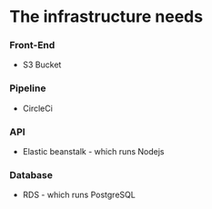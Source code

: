 # The infrastructure needs

### Front-End
* S3 Bucket

### Pipeline
* CircleCi

### API
* Elastic beanstalk - which runs Nodejs

### Database
* RDS - which runs PostgreSQL